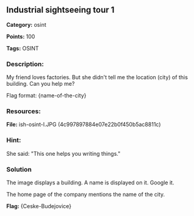 
## Industrial sightseeing tour 1

**Category:** osint

**Points:** 100

**Tags:** OSINT

### Description:

My friend loves factories. But she didn't tell me the location (city) of this building. Can you help me?

Flag format: {name-of-the-city}

### Resources:

**File:** ish-osint-l.JPG (4c997897884e07e22b0f450b5ac8811c)

### Hint:

She said: "This one helps you writing things."

### Solution

The image displays a building. A name is displayed on it.  Google it.

The home page of the company mentions the name of the city.

**Flag:** {Ceske-Budejovice}
